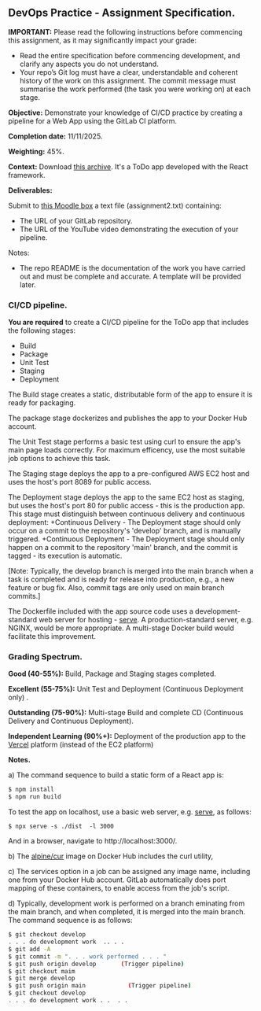 ## DevOps Practice - Assignment Specification.

__IMPORTANT:__ Please read the following instructions before commencing this assignment, as it may significantly impact your grade:

+ Read the entire specification before commencing development, and clarify any aspects you do not understand.
+ Your repo’s Git log must have a clear, understandable and coherent history of the work on this assignment. The commit message must summarise the work performed (the task you were working on) at each stage.

__Objective:__ Demonstrate your knowledge of CI/CD practice by creating a pipeline for a Web App using the GitLab CI platform. 

__Completion date:__ 11/11/2025.

__Weighting:__ 45%.

__Context:__ Download [this archive][start]. It's a ToDo app developed with the React framework. 

__Deliverables:__

Submit to [this Moodle box][moodle] a text file (assignment2.txt) containing:
   + The URL of your GitLab repository. 
   + The URL of the YouTube video demonstrating the execution of your pipeline. 
   
Notes:
+ The repo README is the documentation of the work you have carried out and must be complete and accurate. A template will be provided later.

### CI/CD pipeline.

__You are required__ to create a CI/CD pipeline for the ToDo app that includes the following stages:
+ Build
+ Package
+ Unit Test
+ Staging
+ Deployment

The Build stage creates a static, distributable form of the app to ensure it is ready for packaging. 

The package stage dockerizes and publishes the app to your Docker Hub account. 

The Unit Test stage performs a basic test using curl to ensure the app's main page loads correctly. For maximum efficency, use the most suitable job options to achieve this task. 

The Staging stage deploys the app to a pre-configured AWS EC2 host and uses the host's port 8089 for public access. 

The Deployment stage deploys the app to the same EC2 host as staging, but uses the host's port 80 for public access - this is the production app. This stage must distinguish between continuous delivery and continuous deployment:
+Continuous Delivery - The Deployment stage should only occur on a commit to the repository's 'develop' branch, and is manually triggered.
+Continuous Deployment - The Deployment stage should only happen on a commit to the repository 'main' branch, and the commit is tagged - its execution is automatic.

[Note: Typically, the develop branch is merged into the main branch when a task is completed and is ready for release into production, e.g., a new feature or bug fix. Also, commit tags are only used on main branch commits.]

The Dockerfile included with the app source code uses a development-standard web server for hosting - [serve][serve]. A production-standard server, e.g. NGINX, would be more appropriate. A multi-stage Docker build would facilitate this improvement. 
 
### Grading Spectrum.

__Good (40-55%):__ Build, Package and Staging stages completed.

__Excellent (55-75%):__ Unit Test and Deployment (Continuous Deployment only) .

__Outstanding (75-90%):__ Multi-stage Build and complete CD (Continuous Delivery and Continuous Deployment).

__Independent Learning (90%+):__ Deployment of the production app to the [Vercel][vercel] platform (instead of the EC2 platform)

__Notes.__

a) The command sequence to build a static form of a React app is:
~~~bash
$ npm install
$ npm run build
~~~
To test the app on localhost, use a basic web server, e.g. [serve][serve], as follows:
~~~
$ npx serve -s ./dist  -l 3000
~~~
And in a browser, navigate to http://localhost:3000/.

b) The [alpine/cur][acurl] image on Docker Hub includes the curl utility,  

c) The services option in a job can be assigned any image name, including one from your Docker Hub account. GitLab automatically does port mapping of these containers, to enable access from the job's script.



d) Typically, development work is performed on a branch eminating from the main branch, and when completed, it is merged into the main branch. The command sequence is as follows:
~~~bash
$ git checkout develop
. . . do development work  .. . . 
$ git add -A
$ git commit -m ". . . work performed . . . "
$ git push origin develop       (Trigger pipeline)
$ git checkout maim
$ git merge develop
$ git push origin main            (Trigger pipeline)
$ git checkout develop
. . . do development work . .  . . 
~~~

[acurl]: https://hub.docker.com/r/alpine/curl
[serve]: https://www.npmjs.com/package/serve
[vercel]: https://vercel.com/
[start]: ./img/start.zip
[moodle]: https://moodle.setu.ie/mod/assign/view.php?id=4612468